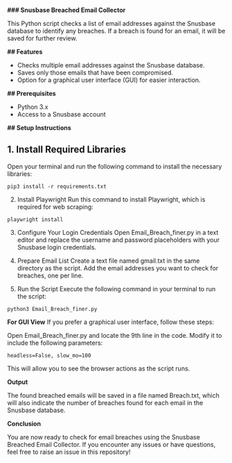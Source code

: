 **### Snusbase Breached Email Collector**

This Python script checks a list of email addresses against the Snusbase database to identify any breaches. If a breach is found for an email, it will be saved for further review.

**## Features**
- Checks multiple email addresses against the Snusbase database.
- Saves only those emails that have been compromised.
- Option for a graphical user interface (GUI) for easier interaction.

**## Prerequisites**
- Python 3.x
- Access to a Snusbase account

**## Setup Instructions**

## 1. Install Required Libraries
Open your terminal and run the following command to install the necessary libraries:

```
pip3 install -r requirements.txt
```
2. Install Playwright
Run this command to install Playwright, which is required for web scraping:
```
playwright install

```
3. Configure Your Login Credentials
Open Email_Breach_finer.py in a text editor and replace the username and password placeholders with your Snusbase login credentials.

4. Prepare Email List
Create a text file named gmail.txt in the same directory as the script. Add the email addresses you want to check for breaches, one per line.

5. Run the Script
Execute the following command in your terminal to run the script:
```
python3 Email_Breach_finer.py
```
**For GUI View**
If you prefer a graphical user interface, follow these steps:

Open Email_Breach_finer.py and locate the 9th line in the code.
Modify it to include the following parameters:
```
headless=False, slow_mo=100
```
This will allow you to see the browser actions as the script runs.

**Output**

The found breached emails will be saved in a file named Breach.txt, which will also indicate the number of breaches found for each email in the Snusbase database.

**Conclusion**

You are now ready to check for email breaches using the Snusbase Breached Email Collector. If you encounter any issues or have questions, feel free to raise an issue in this repository!
